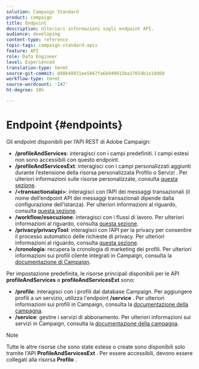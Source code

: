 ```yaml
---
solution: Campaign Standard
product: campaign
title: Endpoint
description: Ulteriori informazioni sugli endpoint API.
audience: developing
content-type: reference
topic-tags: campaign-standard-apis
feature: API
role: Data Engineer
level: Experienced
translation-type: tm+mt
source-git-commit: 088b49931ee5047fa6b949813ba17654b1e10d60
workflow-type: tm+mt
source-wordcount: '247'
ht-degree: 10%

---
```



# Endpoint {#endpoints}

Gli endpoint disponibili per l’API REST di Adobe Campaign:

* **/profileAndServices**: interagisci con i campi predefiniti. I campi estesi non sono accessibili con questo endpoint.
* **/profileAndServicesExt**: interagisci con i campi personalizzati aggiunti durante l’estensione della risorsa personalizzata Profilo o Servizi . Per ulteriori informazioni sulle risorse personalizzate, consulta [questa sezione](../../api/using/custom-resources.md).
* **/&lt;transactionalapi>**: interagisci con l’API dei messaggi transazionali (il nome dell’endpoint API dei messaggi transazionali dipende dalla configurazione dell’istanza). Per ulteriori informazioni al riguardo, consulta [questa sezione](../../api/using/managing-transactional-messages.md).
* **/workflow/esecuzione**: interagisci con i flussi di lavoro. Per ulteriori informazioni al riguardo, consulta [questa sezione](../../api/using/controlling-a-workflow.md).
* **/privacy/privacyTool**: interagisci con l’API per la privacy per consentire il processo automatico delle richieste di privacy. Per ulteriori informazioni al riguardo, consulta [questa sezione](../../api/using/creating-a-privacy-request.md).
* **/cronologia**: recupera la cronologia di marketing dei profili. Per ulteriori informazioni sui profili cliente integrati in Campaign, consulta la [documentazione di Campaign](https://helpx.adobe.com/campaign/standard/audiences/using/integrated-customer-profile.html).

Per impostazione predefinita, le risorse principali disponibili per le API **profileAndServices** e **profileAndServicesExt** sono:

* **/profile**: interagisci con i profili dal database Campaign. Per aggiungere profili a un servizio, utilizza l&#39;endpoint **/service** . Per ulteriori informazioni sui profili in Campaign, consulta la [documentazione della campagna](https://helpx.adobe.com/campaign/standard/audiences/using/about-profiles.html).
* **/service**: gestire i servizi di abbonamento. Per ulteriori informazioni sui servizi in Campaign, consulta la [documentazione della campagna](https://helpx.adobe.com/campaign/standard/audiences/using/creating-a-service.html).

>[!NOTE]
>
>Tutte le altre risorse che sono state estese o create sono disponibili solo tramite l&#39;API **ProfileAndServicesExt** . Per essere accessibili, devono essere collegati alla risorsa **Profilo** .

